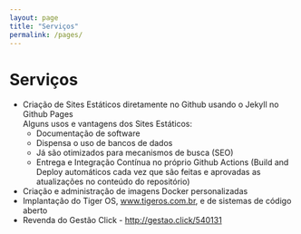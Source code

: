 ```yaml
---
layout: page
title: "Serviços"
permalink: /pages/
---
```

# Serviços

- Criação de Sites Estáticos diretamente no Github usando o Jekyll no Github Pages
<br>Alguns usos e vantagens dos Sites Estáticos:
  - Documentação de software
  - Dispensa o uso de bancos de dados
  - Já são otimizados para mecanismos de busca (SEO)
  - Entrega e Integração Contínua no próprio Github Actions (Build and Deploy automáticos cada vez que são feitas e aprovadas as atualizações no conteúdo do repositório)
- Criação e administração de imagens Docker personalizadas
- Implantação do Tiger OS, www.tigeros.com.br, e de sistemas de código aberto
- Revenda do Gestão Click - http://gestao.click/540131


